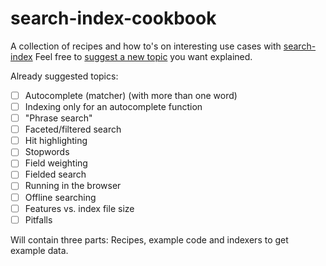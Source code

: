 # search-index-cookbook
A collection of recipes and how to's on interesting use cases with [search-index](https://github.com/fergiemcdowall/search-index)
Feel free to [suggest a new topic](https://github.com/eklem/search-index-cookbook/issues/new) you want explained.

Already suggested topics:
- [ ] Autocomplete (matcher) (with more than one word)
- [ ] Indexing only for an autocomplete function
- [ ] "Phrase search"
- [ ] Faceted/filtered search
- [ ] Hit highlighting
- [ ] Stopwords
- [ ] Field weighting
- [ ] Fielded search
- [ ] Running in the browser
- [ ] Offline searching
- [ ] Features vs. index file size
- [ ] Pitfalls

Will contain three parts: Recipes, example code and indexers to get example data.
